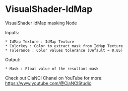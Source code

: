 # VisualShader-IdMap

VisualShader IdMap masking Node

Inputs:
	
	* IdMap Texture : IdMap Texture
	* Colorkey : Color to extract mask from IdMap Texture
	* Tolerance : Color values tolerance (Default = 0.05)
	
Output:
	
	* Mask : Float value of the resultant mask


Check out CiaNCI Chanel on YouTube for more: https://www.youtube.com/@CiaNCIStudio